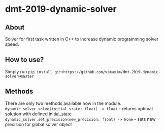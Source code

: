 # dmt-2019-dynamic-solver

## About

Solver for first task written in C++ to increase dynamic programming solver speed.

## How to use?

Simply run `pip install git+https://github.com/vsmaxim/dmt-2019-dynamic-solver@master`

## Methods

There are only two methods available now in the module.  
`dynamic_solver.solve(initial_state: float) -> float` - returns optimal solution with defined initial_state
`dynamic_solver.set_precision(new_precision: float) -> None` - sets new precision for global solver object
